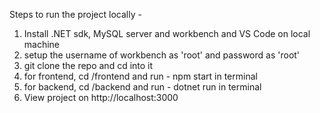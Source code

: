 Steps to run the project locally - 
1.  Install .NET sdk, MySQL server and workbench and VS Code on local machine
2.  setup the username of workbench as 'root' and password as 'root'
3.  git clone the repo and cd into it
4.  for frontend, cd /frontend and run - npm start in terminal
5.  for backend, cd /backend and run - dotnet run in terminal
6.  View project on http://localhost:3000
